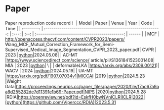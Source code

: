 # Paper 
Paper reproduction code record！
|   Model  |               Paper             | Venue | Year |                   Code                  | Time   |
| :--------:     | :----------------------------------------------------------: | :---: | :--: | :--------------------------------------------: | ------ |
|   MCF | http://openaccess.thecvf.com/content/CVPR2023/papers/
Wang_MCF_Mutual_Correction_Framework_for_Semi-Supervised_Medical_Image_Segmentation_CVPR_2023_paper.pdf| CVPR | 2023 |[python](https://github.com/WYC-321/MCF)|2024.05.08|
|   AC-MT        |https://www.sciencedirect.com/science/
article/pii/S1361841523001408| MIA | 2023 |[python](https://github.com/lemoshu/AC-MT?tab=readme-ov-file)|  \  |
|   deformableLKA |https://arxiv.org/abs/2309.00121)| WACV | 2024 |[python](https://github.com/xmindflow/deformableLKA)|2024.05.19|
|     UA-MT |https://arxiv.org/pdf/1907.07034v1|MICCAI |2019 |[python](https://github.com/yulequan/UA-MT)|2024.5.23
|Weight Data|https://proceedings.neurips.cc/paper_files/paper/2020/file/f7ac67a9aa8d255282de7d11391e1b69-Paper.pdf|NIPS |2020|[python](https://https://github.com/jason718/semi-sup)|2024.5.28
|RDIA|https://openreview.net/pdf?id=EskfH0bwNVnICLR|ICLR|2022|[python](https://github.com/Viperccc/RDIA)|2023.5.31


 
